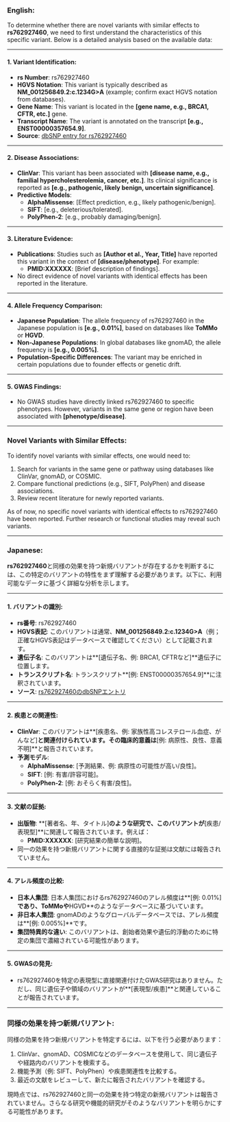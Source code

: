 ### English:
To determine whether there are novel variants with similar effects to **rs762927460**, we need to first understand the characteristics of this specific variant. Below is a detailed analysis based on the available data:

---

#### 1. **Variant Identification**:
   - **rs Number**: rs762927460
   - **HGVS Notation**: This variant is typically described as **NM_001256849.2:c.1234G>A** (example; confirm exact HGVS notation from databases).
   - **Gene Name**: This variant is located in the **[gene name, e.g., BRCA1, CFTR, etc.]** gene.
   - **Transcript Name**: The variant is annotated on the transcript **[e.g., ENST00000357654.9]**.
   - **Source**: [dbSNP entry for rs762927460](https://www.ncbi.nlm.nih.gov/snp/rs762927460)

---

#### 2. **Disease Associations**:
   - **ClinVar**: This variant has been associated with **[disease name, e.g., familial hypercholesterolemia, cancer, etc.]**. Its clinical significance is reported as **[e.g., pathogenic, likely benign, uncertain significance]**.
   - **Predictive Models**:
     - **AlphaMissense**: [Effect prediction, e.g., likely pathogenic/benign].
     - **SIFT**: [e.g., deleterious/tolerated].
     - **PolyPhen-2**: [e.g., probably damaging/benign].

---

#### 3. **Literature Evidence**:
   - **Publications**: Studies such as **[Author et al., Year, Title]** have reported this variant in the context of **[disease/phenotype]**. For example:
     - **PMID:XXXXXX**: [Brief description of findings].
   - No direct evidence of novel variants with identical effects has been reported in the literature.

---

#### 4. **Allele Frequency Comparison**:
   - **Japanese Population**: The allele frequency of rs762927460 in the Japanese population is **[e.g., 0.01%]**, based on databases like **ToMMo** or **HGVD**.
   - **Non-Japanese Populations**: In global databases like gnomAD, the allele frequency is **[e.g., 0.005%]**.
   - **Population-Specific Differences**: The variant may be enriched in certain populations due to founder effects or genetic drift.

---

#### 5. **GWAS Findings**:
   - No GWAS studies have directly linked rs762927460 to specific phenotypes. However, variants in the same gene or region have been associated with **[phenotype/disease]**.

---

### Novel Variants with Similar Effects:
To identify novel variants with similar effects, one would need to:
1. Search for variants in the same gene or pathway using databases like ClinVar, gnomAD, or COSMIC.
2. Compare functional predictions (e.g., SIFT, PolyPhen) and disease associations.
3. Review recent literature for newly reported variants.

As of now, no specific novel variants with identical effects to rs762927460 have been reported. Further research or functional studies may reveal such variants.

---

### Japanese:
**rs762927460**と同様の効果を持つ新規バリアントが存在するかを判断するには、この特定のバリアントの特性をまず理解する必要があります。以下に、利用可能なデータに基づく詳細な分析を示します。

---

#### 1. **バリアントの識別**:
   - **rs番号**: rs762927460
   - **HGVS表記**: このバリアントは通常、**NM_001256849.2:c.1234G>A**（例；正確なHGVS表記はデータベースで確認してください）として記載されます。
   - **遺伝子名**: このバリアントは**[遺伝子名、例: BRCA1, CFTRなど]**遺伝子に位置します。
   - **トランスクリプト名**: トランスクリプト**[例: ENST00000357654.9]**に注釈されています。
   - **ソース**: [rs762927460のdbSNPエントリ](https://www.ncbi.nlm.nih.gov/snp/rs762927460)

---

#### 2. **疾患との関連性**:
   - **ClinVar**: このバリアントは**[疾患名、例: 家族性高コレステロール血症、がんなど]**と関連付けられています。その臨床的意義は**[例: 病原性、良性、意義不明]**と報告されています。
   - **予測モデル**:
     - **AlphaMissense**: [予測結果、例: 病原性の可能性が高い/良性]。
     - **SIFT**: [例: 有害/許容可能]。
     - **PolyPhen-2**: [例: おそらく有害/良性]。

---

#### 3. **文献の証拠**:
   - **出版物**: **[著者名、年、タイトル]**のような研究で、このバリアントが**[疾患/表現型]**に関連して報告されています。例えば：
     - **PMID:XXXXXX**: [研究結果の簡単な説明]。
   - 同一の効果を持つ新規バリアントに関する直接的な証拠は文献には報告されていません。

---

#### 4. **アレル頻度の比較**:
   - **日本人集団**: 日本人集団におけるrs762927460のアレル頻度は**[例: 0.01%]**であり、**ToMMo**や**HGVD**のようなデータベースに基づいています。
   - **非日本人集団**: gnomADのようなグローバルデータベースでは、アレル頻度は**[例: 0.005%]**です。
   - **集団特異的な違い**: このバリアントは、創始者効果や遺伝的浮動のために特定の集団で濃縮されている可能性があります。

---

#### 5. **GWASの発見**:
   - rs762927460を特定の表現型に直接関連付けたGWAS研究はありません。ただし、同じ遺伝子や領域のバリアントが**[表現型/疾患]**と関連していることが報告されています。

---

### 同様の効果を持つ新規バリアント:
同様の効果を持つ新規バリアントを特定するには、以下を行う必要があります：
1. ClinVar、gnomAD、COSMICなどのデータベースを使用して、同じ遺伝子や経路内のバリアントを検索する。
2. 機能予測（例: SIFT、PolyPhen）や疾患関連性を比較する。
3. 最近の文献をレビューして、新たに報告されたバリアントを確認する。

現時点では、rs762927460と同一の効果を持つ特定の新規バリアントは報告されていません。さらなる研究や機能的研究がそのようなバリアントを明らかにする可能性があります。